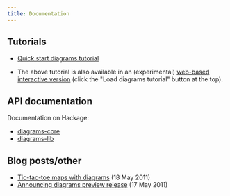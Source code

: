 ```yaml
---
title: Documentation
---
```


Tutorials
---------

* [Quick start diagrams tutorial](/tutorial/DiagramsTutorial.html)

* The above tutorial is also available in an (experimental) [web-based
  interactive version](http://jabberwock.xs4all.nl/exp/wolfgang/)
  (click the "Load diagrams tutorial" button at the top).

API documentation
-----------------

Documentation on Hackage:

* [diagrams-core](http://hackage.haskell.org/package/diagrams-core)
* [diagrams-lib](http://hackage.haskell.org/package/diagrams-lib)

Blog posts/other
----------------

* [Tic-tac-toe maps with diagrams](http://byorgey.wordpress.com/2011/05/18/tic-tac-toe-maps-with-diagrams/) (18 May 2011)
* [Announcing diagrams preview release](http://byorgey.wordpress.com/2011/05/17/announcing-diagrams-preview-release/) (17 May 2011)

